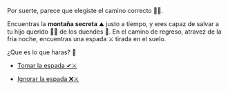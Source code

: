 Por suerte, parece que elegiste el camino correcto 👍🏻.

Encuentras la **montaña secreta** ⛰️ justo a tiempo, y eres capaz de salvar a tu hijo querido 👦🎉 de los duendes 👺. En el camino de regreso, atravez de la fria noche, encuentras una espada ⚔️ tirada en el suelo.

¿Que es lo que haras? 🤔

- [Tomar la espada ✔⚔️](../5/1.md)

- [Ignorar la espada ❌⚔️](../5/2.md)

